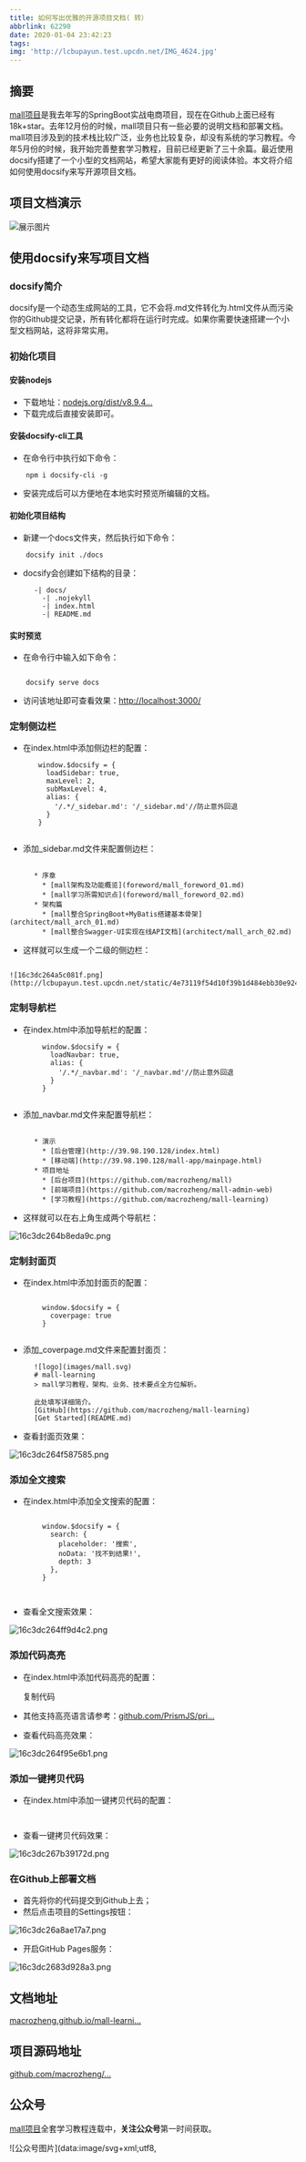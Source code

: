 ```yaml
---
title: 如何写出优雅的开源项目文档( 转）
abbrlink: 62290
date: 2020-01-04 23:42:23
tags:
img: 'http://lcbupayun.test.upcdn.net/IMG_4624.jpg'
---
```

摘要
--

[mall项目](https://github.com/macrozheng/mall)是我去年写的SpringBoot实战电商项目，现在在Github上面已经有18k+star。去年12月份的时候，mall项目只有一些必要的说明文档和部署文档。mall项目涉及到的技术栈比较广泛，业务也比较复杂，却没有系统的学习教程。今年5月份的时候，我开始完善整套学习教程，目前已经更新了三十余篇。最近使用docsify搭建了一个小型的文档网站，希望大家能有更好的阅读体验。本文将介绍如何使用docsify来写开源项目文档。

项目文档演示
------

![展示图片](https://user-gold-cdn.xitu.io/2019/7/29/16c3dc26495db1db?imageslim)

使用docsify来写项目文档
---------------

### docsify简介

docsify是一个动态生成网站的工具，它不会将.md文件转化为.html文件从而污染你的Github提交记录，所有转化都将在运行时完成。如果你需要快速搭建一个小型文档网站，这将非常实用。

### 初始化项目

#### 安装nodejs

*   下载地址：[nodejs.org/dist/v8.9.4…](https://nodejs.org/dist/v8.9.4/node-v8.9.4-x64.msi)
*   下载完成后直接安装即可。

#### 安装docsify-cli工具

*   在命令行中执行如下命令：
```
    npm i docsify-cli -g
```

*   安装完成后可以方便地在本地实时预览所编辑的文档。

#### 初始化项目结构

*   新建一个docs文件夹，然后执行如下命令：
```
    docsify init ./docs
```

*   docsify会创建如下结构的目录：
```
      -| docs/
        -| .nojekyll
        -| index.html
        -| README.md
```

#### 实时预览

*   在命令行中输入如下命令：
```

    docsify serve docs
```

*   访问该地址即可查看效果：[http://localhost:3000/](http://localhost:3000/)

### 定制侧边栏

*   在index.html中添加侧边栏的配置：

 ```     
        window.$docsify = {
          loadSidebar: true,
          maxLevel: 2,
          subMaxLevel: 4,
          alias: {
            '/.*/_sidebar.md': '/_sidebar.md'//防止意外回退
          }
        }
      
```
*   添加_sidebar.md文件来配置侧边栏：

```

      * 序章
        * [mall架构及功能概览](foreword/mall_foreword_01.md)
        * [mall学习所需知识点](foreword/mall_foreword_02.md)
      * 架构篇
        * [mall整合SpringBoot+MyBatis搭建基本骨架](architect/mall_arch_01.md)
        * [mall整合Swagger-UI实现在线API文档](architect/mall_arch_02.md)
```

*   这样就可以生成一个二级的侧边栏：

```

![16c3dc264a5c081f.png](http://lcbupayun.test.upcdn.net/static/4e73119f54d10f39b1d484ebb30e9247.png)
```
### 定制导航栏

*   在index.html中添加导航栏的配置：

```     
        window.$docsify = {
          loadNavbar: true,
          alias: {
            '/.*/_navbar.md': '/_navbar.md'//防止意外回退
          }
        }
      
```

*   添加_navbar.md文件来配置导航栏：

```

      * 演示
        * [后台管理](http://39.98.190.128/index.html)
        * [移动端](http://39.98.190.128/mall-app/mainpage.html)
      * 项目地址
        * [后台项目](https://github.com/macrozheng/mall)
        * [前端项目](https://github.com/macrozheng/mall-admin-web)
        * [学习教程](https://github.com/macrozheng/mall-learning)
```

*   这样就可以在右上角生成两个导航栏：

![16c3dc264b8eda9c.png](http://lcbupayun.test.upcdn.net/static/657f9bb9a3125cc78bf7505e59badcbe.png)
### 定制封面页

*   在index.html中添加封面页的配置：

```
      
        window.$docsify = {
          coverpage: true
        }
      
```

*   添加_coverpage.md文件来配置封面页：

```
      ![logo](images/mall.svg)
      # mall-learning
      > mall学习教程，架构、业务、技术要点全方位解析。
    
      此处填写详细简介。
      [GitHub](https://github.com/macrozheng/mall-learning)
      [Get Started](README.md)
```

*   查看封面页效果：

![16c3dc264f587585.png](http://lcbupayun.test.upcdn.net/static/e2693dbced9b2cf40d29a07059e98129.png)

### 添加全文搜索

*   在index.html中添加全文搜索的配置：

```
      
        window.$docsify = {
          search: {
            placeholder: '搜索',
            noData: '找不到结果!',
            depth: 3
          },
        }
      
      
```

*   查看全文搜索效果：

![16c3dc264ff9d4c2.png](http://lcbupayun.test.upcdn.net/static/c75bfa0eff72125b995cf3f5978d0374.png)

### 添加代码高亮

*   在index.html中添加代码高亮的配置：




    复制代码

*   其他支持高亮语言请参考：[github.com/PrismJS/pri…](https://github.com/PrismJS/prism/tree/gh-pages/components)
*   查看代码高亮效果：

![16c3dc264f95e6b1.png](http://lcbupayun.test.upcdn.net/static/bf101f1447bdd37cec77420b18c460c9.png)

### 添加一键拷贝代码

*   在index.html中添加一键拷贝代码的配置：
```
      
```

*   查看一键拷贝代码效果：

![16c3dc267b39172d.png](http://lcbupayun.test.upcdn.net/static/f4e22bae7a0d7921bb70c08469c2c226.png)

### 在Github上部署文档

*   首先将你的代码提交到Github上去；
*   然后点击项目的Settings按钮：

![16c3dc26a8ae17a7.png](http://lcbupayun.test.upcdn.net/static/018a7151952a650911cb03bdf3eaf235.png)

*   开启GitHub Pages服务：

![16c3dc2683d928a3.png](http://lcbupayun.test.upcdn.net/static/feaaf27d9a7bb2e792be3ad73d4cb9fa.png)

文档地址
----

[macrozheng.github.io/mall-learni…](https://macrozheng.github.io/mall-learning/)

项目源码地址
------

[github.com/macrozheng/…](https://github.com/macrozheng/mall-learning)

公众号
---

[mall项目](https://github.com/macrozheng/mall)全套学习教程连载中，**关注公众号**第一时间获取。

![公众号图片](data:image/svg+xml;utf8,<?xml version="1.0"?><svg xmlns="http://www.w3.org/2000/svg" version="1.1" width="258" height="258"></svg>)


